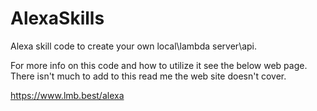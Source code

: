 # AlexaSkills
Alexa skill code to create your own local\lambda server\api.

For more info on this code and how to utilize it see the below web page.
There isn't much to add to this read me the web site doesn't cover.

https://www.lmb.best/alexa
